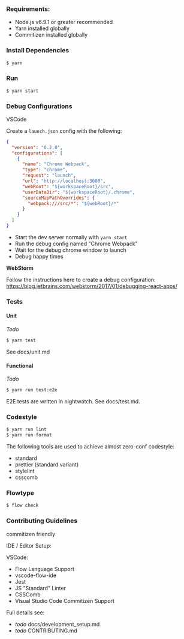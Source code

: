 
### Requirements:

- Node.js v6.9.1 or greater recommended
- Yarn installed globally
- Commitizen installed globally

### Install Dependencies

```sh
$ yarn
```

### Run

```sh
$ yarn start
```

### Debug Configurations

VSCode

Create a `launch.json` config with the following:

```json
{
  "version": "0.2.0",
  "configurations": [
    {
      "name": "Chrome Webpack",
      "type": "chrome",
      "request": "launch",
      "url": "http://localhost:3000",
      "webRoot": "${workspaceRoot}/src",
      "userDataDir": "${workspaceRoot}/.chrome",
      "sourceMapPathOverrides": {
        "webpack:///src/*": "${webRoot}/*"
      }
    }
  ]
}
```

- Start the dev server normally with `yarn start`
- Run the debug config named "Chrome Webpack"
- Wait for the debug chrome window to launch
- Debug happy times

**WebStorm**

Follow the instructions here to create a debug configuration:
https://blog.jetbrains.com/webstorm/2017/01/debugging-react-apps/

### Tests

#### Unit

_Todo_

```sh
$ yarn test
```

See docs/unit.md

#### Functional

_Todo_

```sh
$ yarn run test:e2e
```

E2E tests are written in nightwatch. See docs/test.md.


### Codestyle

```sh
$ yarn run lint
$ yarn run format
```

The following tools are used to achieve almost zero-conf codestyle:

- standard
- prettier (standard variant)
- stylelint
- csscomb

### Flowtype

```sh
$ flow check
```

### Contributing Guidelines

commitizen friendly

IDE / Editor Setup:

VSCode:
- Flow Language Support
- vscode-flow-ide
- Jest
- JS "Standard" Linter
- CSSComb
- Visual Studio Code Commitizen Support

Full details see:
- _todo_ docs/development_setup.md
- _todo_ CONTRIBUTING.md

